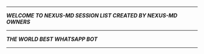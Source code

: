 -----------

***WELCOME TO NEXUS-MD SESSION LIST CREATED BY NEXUS-MD OWNERS***

-----------

***THE WORLD BEST WHATSAPP BOT***

----------
